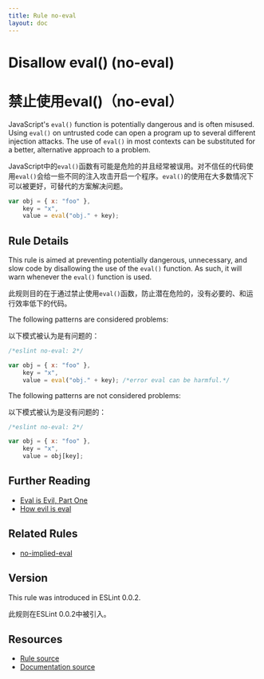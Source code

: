 ```yaml
---
title: Rule no-eval
layout: doc
---
```

<!-- Note: No pull requests accepted for this file. See README.md in the root directory for details. -->
# Disallow eval() (no-eval)
# 禁止使用eval()（no-eval）

JavaScript's `eval()` function is potentially dangerous and is often misused. Using `eval()` on untrusted code can open a program up to several different injection attacks. The use of `eval()` in most contexts can be substituted for a better, alternative approach to a problem.

JavaScript中的`eval()`函数有可能是危险的并且经常被误用。对不信任的代码使用`eval()`会给一些不同的注入攻击开启一个程序。`eval()`的使用在大多数情况下可以被更好，可替代的方案解决问题。

```js
var obj = { x: "foo" },
    key = "x",
    value = eval("obj." + key);
```

## Rule Details

This rule is aimed at preventing potentially dangerous, unnecessary, and slow code by disallowing the use of the `eval()` function. As such, it will warn whenever the `eval()` function is used.

此规则目的在于通过禁止使用`eval()`函数，防止潜在危险的，没有必要的、和运行效率低下的代码。

The following patterns are considered problems:

以下模式被认为是有问题的：

```js
/*eslint no-eval: 2*/

var obj = { x: "foo" },
    key = "x",
    value = eval("obj." + key); /*error eval can be harmful.*/
```

The following patterns are not considered problems:

以下模式被认为是没有问题的：

```js
/*eslint no-eval: 2*/

var obj = { x: "foo" },
    key = "x",
    value = obj[key];
```

## Further Reading

* [Eval is Evil, Part One](http://blogs.msdn.com/b/ericlippert/archive/2003/11/01/53329.aspx)
* [How evil is eval](http://javascriptweblog.wordpress.com/2010/04/19/how-evil-is-eval/)

## Related Rules

* [no-implied-eval](no-implied-eval)

## Version

This rule was introduced in ESLint 0.0.2.

此规则在ESLint 0.0.2中被引入。

## Resources

* [Rule source](https://github.com/eslint/eslint/tree/master/lib/rules/no-eval.js)
* [Documentation source](https://github.com/eslint/eslint/tree/master/docs/rules/no-eval.md)

